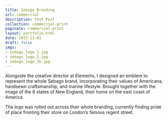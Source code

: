 ```yaml
---
title: Sebago Branding
url: commercial
description: Test Post
collection: commercial-print
paginate: commercial-print
layout: portfolio.html
date: 2015-11-01
draft: false
imgs:
- sebago_logo_1.jpg
- sebago_logo_2.jpg
- sebago_logo_3b.jpg
---
```

Alongside the creative director at Elements, I designed an emblem to represent the whole Sebago brand, incorporating their values of Americana, handsewn craftsmanship, and marine lifestyle. Brought together with the image of the 6 states of New England, their home on the east coast of America.

The logo was rolled out across their whole branding, currently finding pride of place fronting their store on London’s famous regent street.
